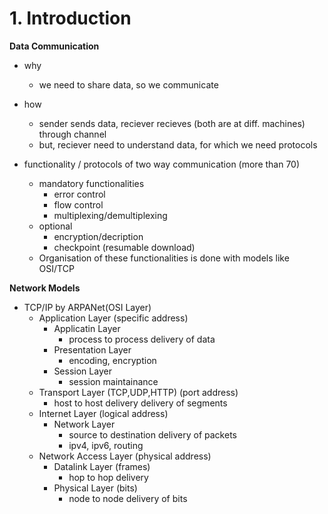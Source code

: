 # 1. Introduction

**Data Communication**
- why
	- we need to share data, so we communicate
- how
	- sender sends data, reciever recieves (both are at diff. machines) through channel
	- but, reciever need to understand data, for which we need protocols

-  functionality / protocols of two way communication (more than 70)
	-  mandatory functionalities
		-  error control
		-  flow control
		-  multiplexing/demultiplexing
	-  optional
		-  encryption/decription
		-  checkpoint (resumable download)
	-  Organisation of these functionalities is done with models like OSI/TCP


**Network Models**
- TCP/IP by ARPANet(OSI Layer)
	- Application Layer (specific address)
		- Applicatin Layer 
			- process to process delivery of data
		- Presentation Layer 
			- encoding, encryption
		- Session Layer
			- session maintainance
	- Transport Layer  (TCP,UDP,HTTP) (port address)
		- host to host delivery delivery of segments
	- Internet Layer (logical address)
		- Network Layer
			- source to destination delivery of packets
			- ipv4, ipv6, routing
	- Network Access Layer (physical address)
		- Datalink Layer (frames) 
			- hop to hop delivery 
		- Physical Layer (bits)
			- node to node delivery of bits 



